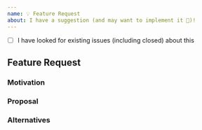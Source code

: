 ```yaml
---
name: 💡 Feature Request
about: I have a suggestion (and may want to implement it 🙂)!
---
```


<!--
This is a template to help you request your feature, feel free to skip
anything you are unsure of how to describe or fill
-->

- [ ] I have looked for existing issues (including closed) about this

## Feature Request

### Motivation

<!--
Please describe the use case(s) or other motivation for the new feature.
-->

### Proposal

<!--
How should the new feature be implemented, and why? Add any considered
drawbacks.
-->

### Alternatives

<!--
Are there other ways to solve this problem that you've considered? What are
their potential drawbacks? Why was the proposed solution chosen over these
alternatives?
-->
